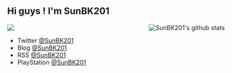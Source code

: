 ## Hi guys ! I'm SunBK201

<img align="right" src="https://github-readme-stats.vercel.app/api/top-langs?username=SunBK201&hide=html,css&layout=compact&show_icons=true&hide_border=false&theme=omni" alt="SunBK201's github stats"/>

<a href="https://www.sunbk201.site"><img src="https://hits.seeyoufarm.com/api/count/incr/badge.svg?url=https%3A%2F%2Fgithub.com%2FSunBK201&count_bg=%2379C83D&title_bg=%23555555&icon=github.svg&icon_color=%23E7E7E7&title=SunBK201&edge_flat=false"/></a>

- Twitter [@SunBK201](https://twitter.com/SunBK201)
- Blog [@SunBK201](https://blog.sunbk201.site/)
- RSS [@SunBK201](https://blog.sunbk201.site/feed)
- PlayStation [@SunBK201](https://psnprofiles.com/SunBK201)

<!-- ![SunBK201's github stats](https://github-readme-stats.vercel.app/api/top-langs/?username=SunBK201&hide=html,css&layout=compact&show_icons=true&hide_border=false&theme=omni) -->
